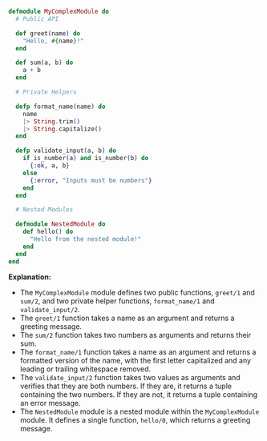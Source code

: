 ```elixir
defmodule MyComplexModule do
  # Public API

  def greet(name) do
    "Hello, #{name}!"
  end

  def sum(a, b) do
    a + b
  end

  # Private Helpers

  defp format_name(name) do
    name
    |> String.trim()
    |> String.capitalize()
  end

  defp validate_input(a, b) do
    if is_number(a) and is_number(b) do
      {:ok, a, b}
    else
      {:error, "Inputs must be numbers"}
    end
  end

  # Nested Modules

  defmodule NestedModule do
    def hello() do
      "Hello from the nested module!"
    end
  end
end
```

**Explanation:**

* The `MyComplexModule` module defines two public functions, `greet/1` and `sum/2`, and two private helper functions, `format_name/1` and `validate_input/2`.
* The `greet/1` function takes a name as an argument and returns a greeting message.
* The `sum/2` function takes two numbers as arguments and returns their sum.
* The `format_name/1` function takes a name as an argument and returns a formatted version of the name, with the first letter capitalized and any leading or trailing whitespace removed.
* The `validate_input/2` function takes two values as arguments and verifies that they are both numbers. If they are, it returns a tuple containing the two numbers. If they are not, it returns a tuple containing an error message.
* The `NestedModule` module is a nested module within the `MyComplexModule` module. It defines a single function, `hello/0`, which returns a greeting message.